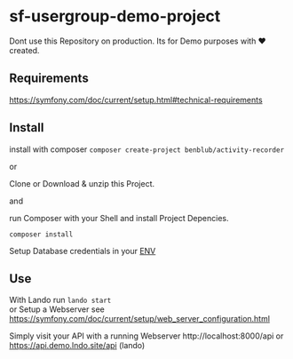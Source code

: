 # sf-usergroup-demo-project

Dont use this Repository on production. Its for Demo purposes with :heart: created.

## Requirements
https://symfony.com/doc/current/setup.html#technical-requirements

## Install
install with composer `composer create-project benblub/activity-recorder`

or

Clone or Download & unzip this Project.

and

run Composer with your Shell and install Project Depencies.
```
composer install
```
Setup Database credentials in your [ENV](https://symfony.com/doc/current/configuration.html#configuration-environments)

## Use
With Lando run `lando start`  
or
Setup a Webserver see https://symfony.com/doc/current/setup/web_server_configuration.html

Simply visit your API with a running Webserver http://localhost:8000/api or https://api.demo.lndo.site/api (lando)